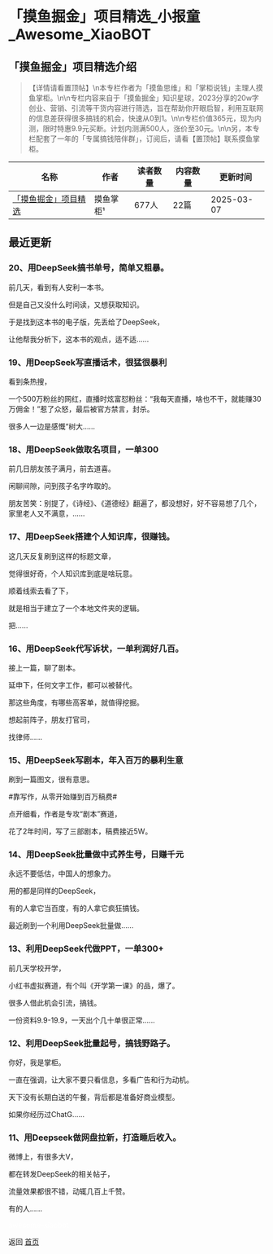 # 「摸鱼掘金」项目精选_小报童_Awesome_XiaoBOT

## 「摸鱼掘金」项目精选介绍
> 【详情请看置顶帖】\n本专栏作者为「摸鱼思维」和「掌柜说钱」主理人摸鱼掌柜。\n\n专栏内容来自于「摸鱼掘金」知识星球，2023分享的20w字创业、营销、引流等干货内容进行筛选，旨在帮助你开眼启智，利用互联网的信息差获得很多搞钱的机会，快速从0到1。\n\n专栏价值365元，现为内测，限时特惠9.9元买断。计划内测满500人，涨价至30元。\n\n另，本专栏配套了一年的「专属搞钱陪伴群」，订阅后，请看【置顶帖】联系摸鱼掌柜。  
  


|名称|作者|读者数量|内容数量|更新时间|
|---|---|---|---|---|
|[「摸鱼掘金」项目精选](https://xiaobot.net/p/moyujuejin?refer=0b133df9-27dc-423b-8101-639049001c13)|摸鱼掌柜¹|677人|22篇|2025-03-07|

## 最近更新
### 20、用DeepSeek搞书单号，简单又粗暴。

前几天，看到有人安利一本书。

但是自己又没什么时间读，又想获取知识。

于是找到这本书的电子版，先丢给了DeepSeek，

让他帮我分析下，这本书的观点，适不适......

### 19、用DeepSeek写直播话术，很猛很暴利

看到条热搜，

一个500万粉丝的网红，直播时炫富怼粉丝：“我每天直播，啥也不干，就能赚30万佣金！”惹了众怒，最后被官方禁言，封杀。

很多人一边是感慨“树大......

### 18、用DeepSeek做取名项目，一单300

前几日朋友孩子满月，前去道喜。

闲聊间隙，问到孩子名字咋取的。

朋友苦笑：别提了，《诗经》、《道德经》翻遍了，都没想好，好不容易想了几个，家里老人又不满意，......

### 17、用DeepSeek搭建个人知识库，很赚钱。

这几天反复刷到这样的标题文章，

觉得很好奇，个人知识库到底是啥玩意。

顺着线索去看了下，

就是相当于建立了一个本地文件夹的逻辑。

把......

### 16、用DeepSeek代写诉状，一单利润好几百。

接上一篇，聊了剧本。

延申下，任何文字工作，都可以被替代。

那这些角度，有哪些高客单，就值得挖掘。

想起前阵子，朋友打官司，

找律师......

### 15、用DeepSeek写剧本，年入百万的暴利生意

刷到一篇图文，很有意思。

#靠写作，从零开始赚到百万稿费#

点开细看，作者是专攻“剧本”赛道，

花了2年时间，写了三部剧本，稿费接近5W。

### 14、用DeepSeek批量做中式养生号，日赚千元

永远不要低估，中国人的想象力。

用的都是同样的DeepSeek，

有的人拿它当百度，有的人拿它疯狂搞钱。

最近刷到一个利用DeepSeek批量做......

### 13、利用DeepSeek代做PPT，一单300+

前几天学校开学，

小红书虚拟赛道，有个叫《开学第一课》的品，爆了。

很多人借此机会引流，搞钱。

一份资料9.9-19.9，一天出个几十单很正常......

### 12、利用DeepSeek批量起号，搞钱野路子。

你好，我是掌柜。

一直在强调，让大家不要只看信息，多看广告和行为动机。

天下没有长期白送的午餐，背后都是准备好商业模型。

如果你经历过ChatG......

### 11、用Deepseek做网盘拉新，打造睡后收入。

微博上，有很多大V，

都在转发DeepSeek的相关帖子，

流量效果都很不错，动辄几百上千赞。

有的人......


<a href="https://github.com/Reno9527/awesome-xiaobot" style="color: white; text-decoration: none;">awesome-xiaobot</a>

返回 [首页](../README.md)
